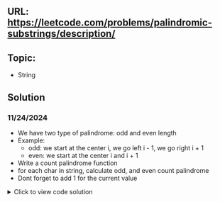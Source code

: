 ## URL: https://leetcode.com/problems/palindromic-substrings/description/

## Topic:
- String

## Solution
### 11/24/2024
- We have two type of palindrome: odd and even length
- Example:
  - odd: we start at the center i, we go left i - 1, we go right i + 1
  - even: we start at the center i and i + 1
- Write a count palindrome function
- for each char in string, calculate odd, and even count palindrome
- Dont forget to add 1 for the current value

<details>

<summary>Click to view code solution</summary>

```java
class Solution {
    public int countSubstrings(String s) {
        int res = 0;
        for(int i = 0; i < s.length(); i++) {
            int odd = countPalindrome(s, i - 1, i + 1);
            int even = countPalindrome(s, i, i + 1);
            res += odd + even + 1;
        }
        return res;
    }

    private int countPalindrome(String s, int left, int right) {
        int res = 0;
        int len = s.length();
        while(left >= 0 && right < len && s.charAt(left--) == s.charAt(right++)) {
            res++;
        }
        return res;
    }
}
```
</details>
